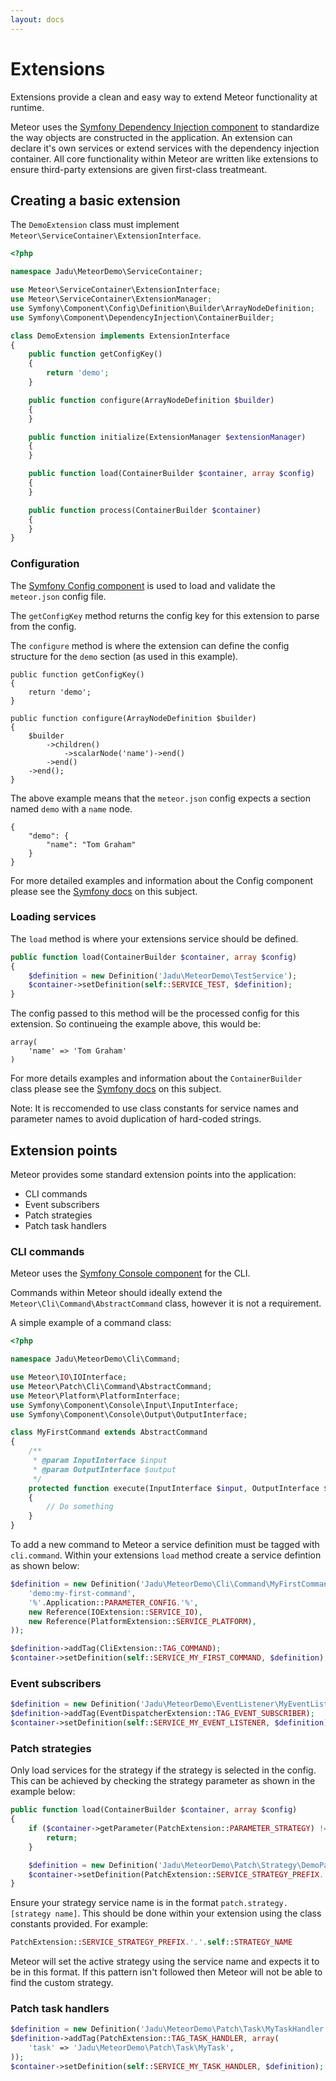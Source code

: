 ```yaml
---
layout: docs
---
```

# Extensions

Extensions provide a clean and easy way to extend Meteor functionality at runtime.

Meteor uses the [Symfony Dependency Injection component](http://symfony.com/doc/current/components/dependency_injection/introduction.html) to standardize the way objects are constructed in the application. An extension can
declare it's own services or extend services with the dependency injection container. All core functionality within Meteor are written like
extensions to ensure third-party extensions are given first-class treatmeant.

## Creating a basic extension

The `DemoExtension` class must implement `Meteor\ServiceContainer\ExtensionInterface`.

```php
<?php

namespace Jadu\MeteorDemo\ServiceContainer;

use Meteor\ServiceContainer\ExtensionInterface;
use Meteor\ServiceContainer\ExtensionManager;
use Symfony\Component\Config\Definition\Builder\ArrayNodeDefinition;
use Symfony\Component\DependencyInjection\ContainerBuilder;

class DemoExtension implements ExtensionInterface
{
    public function getConfigKey()
    {
        return 'demo';
    }

    public function configure(ArrayNodeDefinition $builder)
    {
    }

    public function initialize(ExtensionManager $extensionManager)
    {
    }

    public function load(ContainerBuilder $container, array $config)
    {
    }

    public function process(ContainerBuilder $container)
    {
    }
}
```

### Configuration

The [Symfony Config component](http://symfony.com/doc/current/components/config/introduction.html) is used to load and validate the `meteor.json` config file.

The `getConfigKey` method returns the config key for this extension to parse from the config.

The `configure` method is where the extension can define the config structure for the `demo` section (as used in this example).

```
public function getConfigKey()
{
    return 'demo';
}

public function configure(ArrayNodeDefinition $builder)
{
    $builder
        ->children()
            ->scalarNode('name')->end()
        ->end()
    ->end();
}
```

The above example means that the `meteor.json` config expects a section named `demo` with a `name` node.

```
{
    "demo": {
        "name": "Tom Graham"
    }
}
```

For more detailed examples and information about the Config component please see the [Symfony docs](http://symfony.com/doc/current/components/config/definition.html) on this subject.

### Loading services

The `load` method is where your extensions service should be defined.

```php
public function load(ContainerBuilder $container, array $config)
{
    $definition = new Definition('Jadu\MeteorDemo\TestService');
    $container->setDefinition(self::SERVICE_TEST, $definition);
}
```

The config passed to this method will be the processed config for this extension. So continueing the example above, this would be:

```
array(
    'name' => 'Tom Graham'
)
```

For more details examples and information about the `ContainerBuilder` class please see the [Symfony docs](http://symfony.com/doc/current/components/dependency_injection/introduction.html#basic-usage) on this subject.

Note: It is reccomended to use class constants for service names and parameter names to avoid duplication of hard-coded strings.

## Extension points

Meteor provides some standard extension points into the application:
* CLI commands
* Event subscribers
* Patch strategies
* Patch task handlers

### CLI commands

Meteor uses the [Symfony Console component](http://symfony.com/doc/current/components/console/introduction.html) for the CLI.

Commands within Meteor should ideally extend the `Meteor\Cli\Command\AbstractCommand` class, however it is not a requirement.

A simple example of a command class:

```php
<?php

namespace Jadu\MeteorDemo\Cli\Command;

use Meteor\IO\IOInterface;
use Meteor\Patch\Cli\Command\AbstractCommand;
use Meteor\Platform\PlatformInterface;
use Symfony\Component\Console\Input\InputInterface;
use Symfony\Component\Console\Output\OutputInterface;

class MyFirstCommand extends AbstractCommand
{
    /**
     * @param InputInterface $input
     * @param OutputInterface $output
     */
    protected function execute(InputInterface $input, OutputInterface $output)
    {
        // Do something
    }
}
```

To add a new command to Meteor a service definition must be tagged with `cli.command`.
Within your extensions `load` method create a service defintion as shown below:

```php
$definition = new Definition('Jadu\MeteorDemo\Cli\Command\MyFirstCommand', array(
    'demo:my-first-command',
    '%'.Application::PARAMETER_CONFIG.'%',
    new Reference(IOExtension::SERVICE_IO),
    new Reference(PlatformExtension::SERVICE_PLATFORM),
));

$definition->addTag(CliExtension::TAG_COMMAND);
$container->setDefinition(self::SERVICE_MY_FIRST_COMMAND, $definition);
```

### Event subscribers

```php
$definition = new Definition('Jadu\MeteorDemo\EventListener\MyEventListener');
$definition->addTag(EventDispatcherExtension::TAG_EVENT_SUBSCRIBER);
$container->setDefinition(self::SERVICE_MY_EVENT_LISTENER, $definition);
```

### Patch strategies

Only load services for the strategy if the strategy is selected in the config. This can be achieved by checking the strategy parameter as shown in the example below:

```php
public function load(ContainerBuilder $container, array $config)
{
    if ($container->getParameter(PatchExtension::PARAMETER_STRATEGY) !== self::STRATEGY_NAME) {
        return;
    }

    $definition = new Definition('Jadu\MeteorDemo\Patch\Strategy\DemoPatchStrategy');
    $container->setDefinition(PatchExtension::SERVICE_STRATEGY_PREFIX.'.'.self::STRATEGY_NAME, $definition);
}
```

Ensure your strategy service name is in the format `patch.strategy.[strategy name]`. This should be done within your extension using the class constants provided. For example:

```php
PatchExtension::SERVICE_STRATEGY_PREFIX.'.'.self::STRATEGY_NAME
```

Meteor will set the active strategy using the service name and expects it to be in this format. If this pattern isn't followed then Meteor will not be able to find the custom strategy.

### Patch task handlers

```php
$definition = new Definition('Jadu\MeteorDemo\Patch\Task\MyTaskHandler');
$definition->addTag(PatchExtension::TAG_TASK_HANDLER, array(
    'task' => 'Jadu\MeteorDemo\Patch\Task\MyTask',
));
$container->setDefinition(self::SERVICE_MY_TASK_HANDLER, $definition);
```
